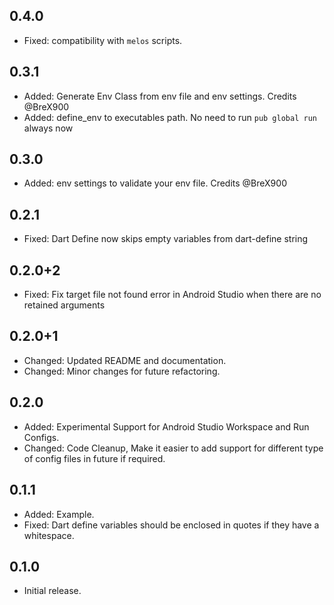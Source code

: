 ## 0.4.0
- Fixed: compatibility with `melos` scripts.

## 0.3.1

- Added: Generate Env Class from env file and env settings. Credits @BreX900
- Added: define_env to executables path. No need to run `pub global run` always now

## 0.3.0

- Added: env settings to validate your env file. Credits @BreX900 

## 0.2.1

- Fixed: Dart Define now skips empty variables from dart-define string

## 0.2.0+2

- Fixed: Fix target file not found error in Android Studio when there are no retained arguments

## 0.2.0+1

- Changed: Updated README and documentation.
- Changed: Minor changes for future refactoring.

## 0.2.0

- Added: Experimental Support for Android Studio Workspace and Run Configs.
- Changed: Code Cleanup, Make it easier to add support for different type of config files in future if required.

## 0.1.1

- Added: Example.
- Fixed: Dart define variables should be enclosed in quotes if they have a whitespace.

## 0.1.0

- Initial release.
